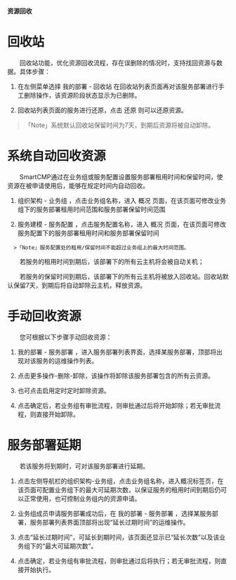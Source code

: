 **资源回收**

# 回收站

　　回收站功能，优化资源回收流程，存在误删除的情况时，支持找回资源与数据。具体步骤：

  1.  在左侧菜单选择 我的部署 - 回收站 在回收站列表页面再对该服务部署进行手工删除操作，该资源阶段状态显示为已删除。

  2.  回收站列表页面的服务进行还原，点击 还原 则可以还原资源。

  >「Note」系统默认回收站保留时间为7天，到期后资源将被自动卸除。

# 系统自动回收资源

　　SmartCMP通过在业务组或服务配置设置服务部署租用时间和保留时间，使资源在被申请使用后，能够在规定时间内自动回收。

  1.   组织架构 - 业务组 ，点击业务组名称，进入 概况 页面，在该页面可修改业务组下的服务部署租用时间范围和服务部署保留时间范围

  2.   服务建模 - 服务配置 ，点击服务配置名称，进入 概况 页面，在该页面可修改服务配置下的服务部署租用时间和服务部署保留时间

      >「Note」服务配置处的租用/保留时间不能超过业务组上的最大时间范围。

　　若服务的租用时间到期后，该部署下的所有云主机将会被自动关机；

　　若服务的保留时间到期后，该部署下的所有云主机将被放入回收站。回收站默认保留7天，到期后将自动卸除云主机，释放资源。

# 手动回收资源

　　您可根据以下步骤手动回收资源：

1.   我的部署 - 服务部署 ，进入服务部署列表界面，选择某服务部署，顶部将出现对该服务的运维操作列表。

2.  点击更多操作-删除-卸除，该操作将卸除该服务部署包含的所有云资源。

3.  也可点击启用定时定时卸除资源。

4.  点击确定后，若业务组有审批流程，则审批通过后将开始卸除；若无审批流程，则直接开始卸除。

# 服务部署延期

　　若该服务将到期时，可对该服务部署进行延期。

1.  点击左侧导航栏的组织架构-业务组，点击业务组名称，进入概况标签页，在该页面可配置业务组下的最大可延期次数，以保证服务的租用时间到期后仍可以正常使用，也可控制业务组内的资源申请。

2.  业务组成员申请服务部署成功后，在 我的部署 - 服务部署 ，选择某服务部署，服务部署列表界面顶部将出现“延长过期时间”的运维操作。

3.  点击“延长过期时间”，可延长到期时间，该页面还显示已“延长次数”以及该业务组下的“最大可延期次数”。

4.  点击确定，若业务组有审批流程，则审批通过后将执行；若无审批流程，则直接开始执行。

